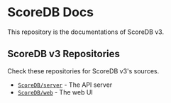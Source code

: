 # ScoreDB Docs

This repository is the documentations of ScoreDB v3.

## ScoreDB v3 Repositories

Check these repositories for ScoreDB v3's sources.

 - [`ScoreDB/server`](https://github.com/ScoreDB/server) - The API server
 - [`ScoreDB/web`](https://github.com/ScoreDB/web) - The web UI

